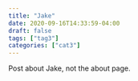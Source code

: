 ```yaml
---
title: "Jake"
date: 2020-09-16T14:33:59-04:00
draft: false
tags: ["tag3"]
categories: ["cat3"]
---
```


Post about Jake, not the about page.
